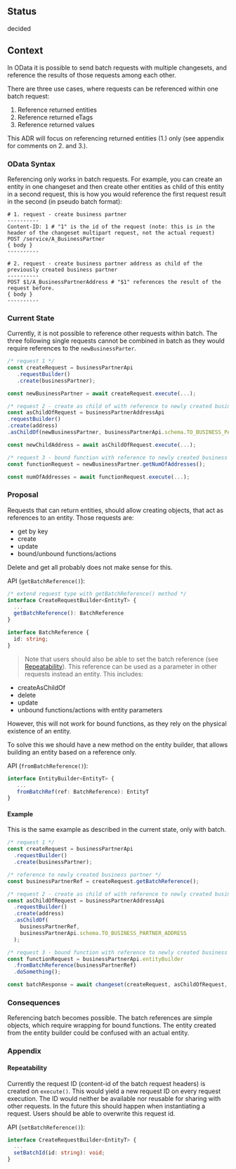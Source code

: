 ## Status

decided

## Context

In OData it is possible to send batch requests with multiple changesets, and reference the results of those requests among each other.

There are three use cases, where requests can be referenced within one batch request:

1. Reference returned entities
2. Reference returned eTags
3. Reference returned values

This ADR will focus on referencing returned entities (1.) only (see appendix for comments on 2. and 3.).

### OData Syntax

Referencing only works in batch requests.
For example, you can create an entity in one changeset and then create other entities as child of this entity in a second request, this is how you would reference the first request result in the second (in pseudo batch format):

```
# 1. request - create business partner
----------
Content-ID: 1 # "1" is the id of the request (note: this is in the header of the changeset multipart request, not the actual request)
POST /service/A_BusinessPartner
{ body }
----------

# 2. request - create business partner address as child of the previously created business partner
----------
POST $1/A_BusinessPartnerAddress # "$1" references the result of the request before.
{ body }
----------
```

### Current State

Currently, it is not possible to reference other requests within batch. The three following single requests cannot be combined in batch as they would require references to the `newBusinessParter`.

```ts
/* request 1 */
const createRequest = businessPartnerApi
   .requestBuilder()
   .create(businessPartner);

const newBusinessPartner = await createRequest.execute(...);

/* request 2 - create as child of with reference to newly created business partner */
const asChildOfRequest = businessPartnerAddressApi
.requestBuilder()
.create(address)
.asChildOf(newBusinessPartner, businessPartnerApi.schema.TO_BUSINESS_PARTNER_ADDRESS);

const newChildAddress = await asChildOfRequest.execute(...);

/* request 3 - bound function with reference to newly created business partner => let's assume there is a bound function in businessPartner */
const functionRequest = newBusinessPartner.getNumOfAddresses();

const numOfAddresses = await functionRequest.execute(...);
```

### Proposal

Requests that can return entities, should allow creating objects, that act as references to an entity.
Those requests are:

- get by key
- create
- update
- bound/unbound functions/actions

Delete and get all probably does not make sense for this.

API (`getBatchReference()`):

```ts
/* extend request type with getBatchReference() method */
interface CreateRequestBuilder<EntityT> {
  ...
  getBatchReference(): BatchReference
}

interface BatchReference {
  id: string;
}
```

> Note that users should also be able to set the batch reference (see [Repeatability](#repeatability)).
> This reference can be used as a parameter in other requests instead an entity. This includes:

- createAsChildOf
- delete
- update
- unbound functions/actions with entity parameters

However, this will not work for bound functions, as they rely on the physical existence of an entity.

To solve this we should have a new method on the entity builder, that allows building an entity based on a reference only.

API (`fromBatchReference()`):

```ts
interface EntityBuilder<EntityT> {
   ...
   fromBatchRef(ref: BatchReference): EntityT
}
```

#### Example

This is the same example as described in the current state, only with batch.

```ts
/* request 1 */
const createRequest = businessPartnerApi
  .requestBuilder()
  .create(businessPartner);

/* reference to newly created business partner */
const businessPartnerRef = createRequest.getBatchReference();

/* request 2 - create as child of with reference to newly created business partner */
const asChildOfRequest = businessPartnerAddressApi
  .requestBuilder()
  .create(address)
  .asChildOf(
    businessPartnerRef,
    businessPartnerApi.schema.TO_BUSINESS_PARTNER_ADDRESS
  );

/* request 3 - bound function with reference to newly created business partner => let's assume there is a bound function in businessPartner */
const functionRequest = businessPartnerApi.entityBuilder
  .fromBatchReference(businessPartnerRef)
  .doSomething();

const batchResponse = await changeset(createRequest, asChildOfRequest, functionRequest).execute(...);
```

### Consequences

Referencing batch becomes possible. The batch references are simple objects, which require wrapping for bound functions. The entity created from the entity builder could be confused with an actual entity.

### Appendix

#### Repeatability

Currently the request ID (content-id of the batch request headers) is created on `execute()`. This would yield a new request ID on every request execution. The ID would neither be available nor reusable for sharing with other requests.
In the future this should happen when instantiating a request. Users should be able to overwrite this request id.

API (`setBatchReference()`):

```ts
interface CreateRequestBuilder<EntityT> {
  ...
  setBatchId(id: string): void;
}
```
